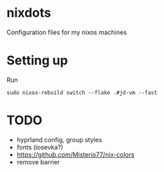 # nixdots
Configuration files for my nixos machines

# Setting up

Run

```
sudo nixos-rebuild switch --flake .#jd-vm --fast
```

# TODO

* hyprland config, group styles
* fonts (iosevka?)
* https://github.com/Misterio77/nix-colors
* remove barrier
